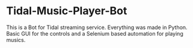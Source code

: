 # Tidal-Music-Player-Bot
This is a Bot for Tidal streaming service. Everything was made in Python. Basic GUI for the controls and a Selenium based automation for playing musics.
